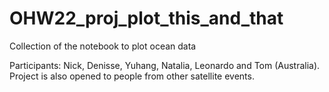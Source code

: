# OHW22_proj_plot_this_and_that
Collection of the notebook to plot ocean data

Participants: Nick, Denisse, Yuhang, Natalia, Leonardo and Tom (Australia).  
Project is also opened to people from other satellite events.